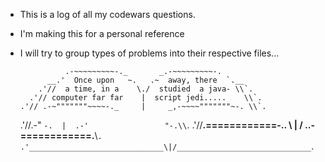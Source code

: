 - This is a log of all my codewars questions.
- I'm making this for a personal reference
- I will try to group types of problems into their respective files...







                .-~~~~~~~~~-._       _.-~~~~~~~~~-.
            __.'  Once upon   ~.   .~  away, there  `.__
          .'//  a time, in a    \./  studied  a java- \\`.
        .'// computer far far    |  script jedi.....    \\`.
      .'// .-~"""""""~~~~-._     |     _,-~~~~"""""""~-. \\`.
    .'//.-"                 `-.  |  .-'                 "-.\\`.
  .'//______.============-..   \ | /   ..-============.______\\`.
.'______________________________\|/______________________________`.
